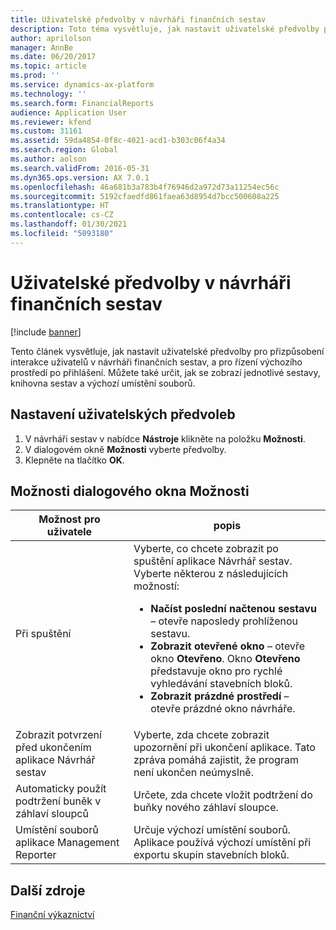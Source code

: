 ```yaml
---
title: Uživatelské předvolby v návrháři finančních sestav
description: Toto téma vysvětluje, jak nastavit uživatelské předvolby pro přizpůsobení interakce uživatelů v návrháři finančních sestav, a pro řízení výchozího prostředí po přihlášení.
author: aprilolson
manager: AnnBe
ms.date: 06/20/2017
ms.topic: article
ms.prod: ''
ms.service: dynamics-ax-platform
ms.technology: ''
ms.search.form: FinancialReports
audience: Application User
ms.reviewer: kfend
ms.custom: 31161
ms.assetid: 59da4854-0f8c-4021-acd1-b303c06f4a34
ms.search.region: Global
ms.author: aolson
ms.search.validFrom: 2016-05-31
ms.dyn365.ops.version: AX 7.0.1
ms.openlocfilehash: 46a681b3a783b4f76946d2a972d73a11254ec56c
ms.sourcegitcommit: 5192cfaedfd861faea63d8954d7bcc500608a225
ms.translationtype: HT
ms.contentlocale: cs-CZ
ms.lasthandoff: 01/30/2021
ms.locfileid: "5093180"
---
```

# <a name="user-preferences-in-financial-report-designer"></a>Uživatelské předvolby v návrháři finančních sestav

[!include [banner](../includes/banner.md)]

Tento článek vysvětluje, jak nastavit uživatelské předvolby pro přizpůsobení interakce uživatelů v návrháři finančních sestav, a pro řízení výchozího prostředí po přihlášení. Můžete také určit, jak se zobrazí jednotlivé sestavy, knihovna sestav a výchozí umístění souborů.

## <a name="set-user-preferences"></a>Nastavení uživatelských předvoleb

1. V návrháři sestav v nabídce **Nástroje** klikněte na položku **Možnosti**.
2. V dialogovém okně **Možnosti** vyberte předvolby.
3. Klepněte na tlačítko **OK**.

## <a name="options-dialog-box-options"></a>Možnosti dialogového okna Možnosti
<table>
<thead>
<tr>
<th>Možnost pro uživatele</th>
<th>popis</th>
</tr>
</thead>
<tbody>
<tr>
<td>Při spuštění</td>
<td>Vyberte, co chcete zobrazit po spuštění aplikace Návrhář sestav. Vyberte některou z následujících možností:
<ul>
<li><strong>Načíst poslední načtenou sestavu</strong> – otevře naposledy prohlíženou sestavu.</li>
<li><strong>Zobrazit otevřené okno</strong> – otevře okno <strong>Otevřeno</strong>. Okno <strong>Otevřeno</strong> představuje okno pro rychlé vyhledávání stavebních bloků.</li>
<li><strong>Zobrazit prázdné prostředí</strong> – otevře prázdné okno návrháře.</li>
</ul></td>
</tr>
<tr>
<td>Zobrazit potvrzení před ukončením aplikace Návrhář sestav</td>
<td>Vyberte, zda chcete zobrazit upozornění při ukončení aplikace. Tato zpráva pomáhá zajistit, že program není ukončen neúmyslně.</td>
</tr>
<tr>
<td>Automaticky použít podtržení buněk v záhlaví sloupců</td>
<td>Určete, zda chcete vložit podtržení do buňky nového záhlaví sloupce.</td>
</tr>
<tr>
<td>Umístění souborů aplikace Management Reporter</td>
<td>Určuje výchozí umístění souborů. Aplikace používá výchozí umístění při exportu skupin stavebních bloků.</td>
</tr>
</tbody>
</table>

## <a name="additional-resources"></a>Další zdroje

[Finanční výkaznictví](financial-reporting-intro.md)
